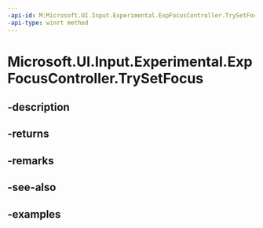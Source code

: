 ```yaml
---
-api-id: M:Microsoft.UI.Input.Experimental.ExpFocusController.TrySetFocus
-api-type: winrt method
---
```


# Microsoft.UI.Input.Experimental.ExpFocusController.TrySetFocus

<!--
public bool TrySetFocus ();
-->


## -description

## -returns

## -remarks

## -see-also

## -examples


